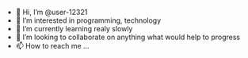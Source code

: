 - 👋 Hi, I’m @user-12321
- 👀 I’m interested in programming, technology
- 🌱 I’m currently learning realy slowly
- 💞️ I’m looking to collaborate on anything what would help to progress
- 📫 How to reach me ...

<!---
user-12321/user-12321 is a ✨ special ✨ repository because its `README.md` (this file) appears on your GitHub profile.
You can click the Preview link to take a look at your changes.
--->
